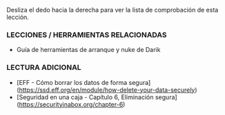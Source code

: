[Title]: # (¿Y ahora qué?)
[Difficulty]: # (Principiante)
[Order]: # (5)

Desliza el dedo hacia la derecha para ver la lista de comprobación de esta lección.

### LECCIONES / HERRAMIENTAS RELACIONADAS 

* Guía de herramientas de arranque y nuke de Darik 

### LECTURA ADICIONAL 

* [EFF - Cómo borrar los datos de forma segura] (https://ssd.eff.org/en/module/how-delete-your-data-securely)
* [Seguridad en una caja - Capítulo 6, Eliminación segura] (https://securityinabox.org/chapter-6)